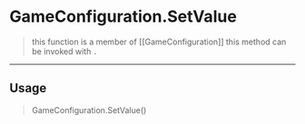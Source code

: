 # GameConfiguration.SetValue
> this function is a member of [[GameConfiguration]]
> this method can be invoked with `.`
-----
## Usage
> GameConfiguration.SetValue()
